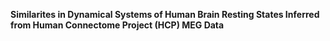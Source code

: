 **Similarites in Dynamical Systems of Human Brain Resting States Inferred from Human Connectome Project (HCP) MEG Data**


